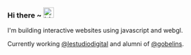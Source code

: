 ### Hi there ~ <img src="https://user-images.githubusercontent.com/1303154/88677602-1635ba80-d120-11ea-84d8-d263ba5fc3c0.gif" width="24px" alt="hi">

I'm building interactive websites using javascript and webgl.

Currently working [@lestudiodigital](https://lestudiodigital.betc.com/) and alumni of [@gobelins](https://www.gobelins.fr/).
